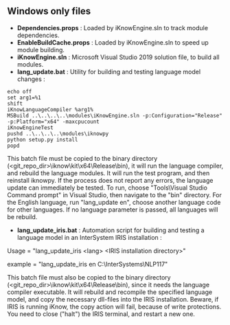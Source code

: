 ## Windows only files

- **Dependencies.props** : Loaded by iKnowEngine.sln to track module dependencies.
- **EnableBuildCache.props** : Loaded by iKnowEngine.sln to speed up module building.
- **iKnowEngine.sln** : Microsoft Visual Studio 2019 solution file, to build all modules.
- **lang_update.bat** : Utility for building and testing language model changes : 

```Shell
echo off
set arg1=%1
shift
iKnowLanguageCompiler %arg1%
MSBuild ..\..\..\..\modules\iKnowEngine.sln -p:Configuration="Release" -p:Platform="x64" -maxcpucount
iKnowEngineTest
pushd ..\..\..\..\modules\iknowpy
python setup.py install
popd
```

This batch file must be copied to the binary directory (&lt;git_repo_dir&gt;\iknow\kit\x64\Release\bin), it will run the language compiler, and rebuild the language modules. It will run the test program, and then reinstall iknowpy. If the process does not report any errors, the language update can immediately be tested.
To run, choose "Tools\Visual Studio Command prompt" in Visual Studio, then navigate to the "bin" directory. For the English language, run "lang_update en", choose another language code for other languages. If no language parameter is passed, all languages will be rebuild.

- **lang_update_iris.bat** : Automation script for building and testing a language model in an InterSystem IRIS installation : 

Usage = "lang_update_iris \<lang\> \<IRIS installation directory\>"

example = "lang_update_iris en C:\InterSystems\NLP117"

This batch file must also be copied to the binary directory (&lt;git_repo_dir&gt;\iknow\kit\x64\Release\bin), since it needs the language compiler executable. It will rebuild and recompile the specified language model, and copy the necessary dll-files into the IRIS installation. Beware, if IRIS is running iKnow, the copy action will fail, because of write protections. You need to close ("halt") the IRIS terminal, and restart a new one.
